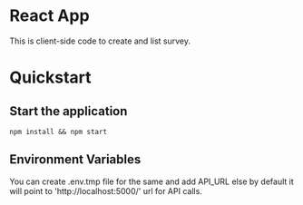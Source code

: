 # React App
This is client-side code to create and list survey.
# Quickstart
## Start the application

```
npm install && npm start
```
## Environment Variables
You can create .env.tmp file for the same and add API_URL else by default it will point to 'http://localhost:5000/' url for API calls.
